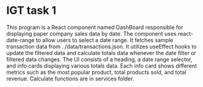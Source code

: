 # IGT task 1

This program is a React component named DashBoard responsible for displaying paper company sales data by date.
The component uses react-date-range to allow users to select a date range.
It fetches sample transaction data from ../data/transactions.json.
It utilizes useEffect hooks to update the filtered data and calculate totals data whenever the date filter or filtered data changes.
The UI consists of a heading, a date range selector, and info cards displaying various totals data.
Each info card shows different metrics such as the most popular product, total products sold, and total revenue.
Calculate functions are in services folder.